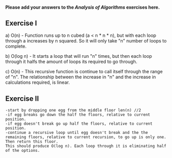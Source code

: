 #### Please add your answers to the ***Analysis of  Algorithms*** exercises here.

## Exercise I

a) O(n)
    - Function runs up to n cubed (a < n * n * n), but with each loop through a increases by n squared. So it will only take "n" number of loops to complete.

b) O(log n)
    - It starts a loop that will run "n" times, but then each loop through it halfs the amount of loops its required to go through. 

c) O(n)
    - This recursive function is continue to call itself through the range of "n". The relationship between the increase in "n" and the increase in calculations required, is linear.

## Exercise II
    -start by dropping one egg from the middle floor len(n) //2
    -if egg breaks go down the half the floors, relative to current position.
    -if egg doesn't break go up half the floors, relative to current position.
    -continue a recursive loop until egg doesn't break and the the remaining floors, relative to current recursion, to go up is only one. Then return this floor.
    This should produce O(log n). Each loop through it is eliminating half of the options. 

